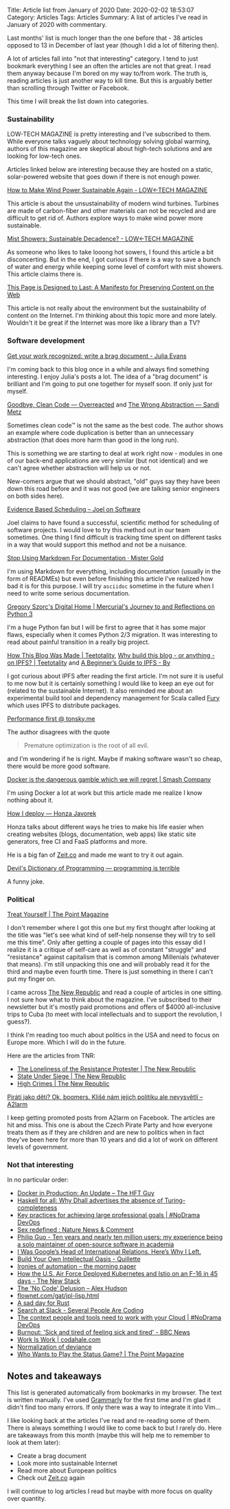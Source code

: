 Title: Article list from January of 2020
Date: 2020-02-02 18:53:07
Category: Articles
Tags: Articles
Summary: A list of articles I've read in January of 2020 with commentary.


Last months' list is much longer than the one before that - 38 articles opposed
to 13 in December of last year (though I did a lot of filtering then).

A lot of articles fall into "not that interesting" category. I tend to just
bookmark everything I see an often the articles are not that great. I read them
anyway because I'm bored on my way to/from work. The truth is, reading articles
is just another way to kill time. But this is arguably better than scrolling
through Twitter or Facebook.

This time I will break the list down into categories.


### Sustainability
LOW-TECH MAGAZINE is pretty interesting and I've subscribed to them.
While everyone talks vaguely about technology solving global warming,
authors of this magazine are skeptical about high-tech solutions and are looking
for low-tech ones.

Articles linked below are interesting because they are hosted on a
static, solar-powered website that goes down if there is not enough power.

[How to Make Wind Power Sustainable Again - LOW←TECH MAGAZINE](https://solar.lowtechmagazine.com/2019/06/wooden-wind-turbines.html)

This article is about the unsustainability of modern wind turbines. Turbines are
made of carbon-fiber and other materials can not be recycled and are
difficult to get rid of. Authors explore ways to make wind power more
sustainable.

[Mist Showers: Sustainable Decadence? - LOW←TECH MAGAZINE](https://solar.lowtechmagazine.com/2019/10/mist-showers-sustainable-decadence.html)

As someone who likes to take looong hot sowers, I found this article a bit
disconcerting. But in the end, I got curious if there is a way to save a bunch of
water and energy while keeping some level of comfort with mist showers. This
article claims there is.

[This Page is Designed to Last: A Manifesto for Preserving Content on the Web](https://jeffhuang.com/designed_to_last/)

This article is not really about the environment but the sustainability of
content on the Internet. I'm thinking about this topic more and more lately.
Wouldn't it be great if the Internet was more like a library than a TV?


### Software development
[Get your work recognized: write a brag document - Julia Evans](https://jvns.ca/blog/brag-documents/)

I'm coming back to this blog once in a while and always find something
interesting. I enjoy Julia's posts a lot. The idea of a "brag document" is
brilliant and I'm going to put one together for myself soon. If only just for
myself.


[Goodbye, Clean Code — Overreacted](https://overreacted.io/goodbye-clean-code/)
and [The Wrong Abstraction — Sandi Metz](https://www.sandimetz.com/blog/2016/1/20/the-wrong-abstraction)

Sometimes clean code™ is not the same as the best code. The author shows an
example where code duplication is better than an unnecessary abstraction
(that does more harm than good in the long run).

This is something we are starting to deal at work right now - modules in one
of our back-end applications are very similar (but not identical)
and we can't agree whether abstraction will help us or not.

New-comers argue that we should abstract, "old" guys say they have been down
this road before and it was not good (we are talking senior engineers on
both sides here).


[Evidence Based Scheduling – Joel on Software](https://www.joelonsoftware.com/2007/10/26/evidence-based-scheduling/)

Joel claims to have found a successful, scientific method for scheduling of
software projects. I would love to try this method out in our team sometimes.
One thing I find difficult is tracking time spent on different tasks in a way
that would support this method and not be a nuisance.


[Stop Using Markdown For Documentation · Mister Gold](https://mister-gold.pro/posts/en/asciidoc-vs-markdown/)

I'm using Markdown for everything, including documentation (usually in
the form of READMEs) but even before finishing this article I've realized how
bad it is for this purpose. I will try `asciidoc` sometime in the
future when I need to write some serious documentation.


[Gregory Szorc's Digital Home | Mercurial's Journey to and Reflections on Python 3](https://gregoryszorc.com/blog/2020/01/13/mercurial%27s-journey-to-and-reflections-on-python-3/)

I'm a huge Python fan but I will be first to agree that it has some major flaws,
especially when it comes Python 2/3 migration. It was interesting to read about
painful transition in a really big project.



[How This Blog Was Made |
Teetotality](https://teetotality.blog/posts/how-this-blog-was-made/), [Why build
this blog - or anything - on IPFS? |
Teetotality](http://teetotality.blog/posts/why-ipfs/) and [A Beginner’s Guide to IPFS - By](https://hackernoon.com/a-beginners-guide-to-ipfs-20673fedd3f)

I got curious about IPFS after reading the first article. I'm not sure it is
useful to me now but it is certainly something I would like to keep an eye out
for (related to the sustainable Internet). It also reminded me about
an experimental build tool and dependency management for Scala called
[Fury](https://fury.build/) which uses IPFS to distribute packages.


[Performance first @ tonsky.me](https://tonsky.me/blog/performance-first/)

The author disagrees with the quote

> Premature optimization is the root of all evil.

and I'm wondering if he is right. Maybe if making software wasn't so cheap,
there would be more good software.


[Docker is the dangerous gamble which we will regret | Smash Company](https://archive.is/zkmaE)

I'm using Docker a lot at work but this article made me realize I know nothing
about it.


[How I deploy — Honza Javorek](https://honzajavorek.cz/blog/how-i-deploy?fbclid=IwAR3QI-qGGHu6VPcJwLhWUhwAh-9CsJ9OnwdJeqxjaEAKufMfjEqRLa5PD0U)

Honza talks about different ways he tries to make his life easier when creating
websites (blogs, documentation, web apps) like static site generators, free CI
and FaaS platforms and more.

He is a big fan of [Zeit.co](https://zeit.co/home) and made me want to try it
out again.


[Devil's Dictionary of Programming — programming is terrible](https://programmingisterrible.com/post/65781074112/devils-dictionary-of-programming)

A funny joke.


### Political
[Treat Yourself | The Point Magazine](https://thepointmag.com/examined-life/treat-yourself/)

I don't remember where I got this one but my first thought after looking at the
title was "let's see what kind of self-help nonsense they will try to sell me
this time". Only after getting a couple of pages into this essay did I realize
it is a critique of self-care as well as of constant "struggle" and
"resistance" against capitalism that is common among Millenials (whatever
that means). I'm still unpacking this one and will probably read it for the
third and maybe even fourth time. There is just something in there I can't put
my finger on.

I came across [The New Republic](https://newrepublic.com/) and read a couple of
articles in one sitting. I not sure how what to think about the magazine. I've
subscribed to their newsletter but it's mostly paid promotions and offers of
$4000 all-inclusive trips to Cuba (to meet with local intellectuals and to
support the revolution, I guess?).

I think I'm reading too much about politics in the USA and need to focus on
Europe more. Which I will do in the future.

Here are the articles from TNR:

* [The Loneliness of the Resistance Protester | The New Republic](https://newrepublic.com/article/155999/loneliness-resistance-protester?utm_source=newsletter&utm_medium=email&utm_campaign=audm)
* [State Under Siege | The New Republic](https://newrepublic.com/article/155273/state-siege?utm_source=newsletter&utm_medium=email&utm_campaign=audm)
* [High Crimes | The New Republic](https://newrepublic.com/article/155643/trump-articles-of-impeachment-high-crimes?utm_source=newsletter&utm_medium=email&utm_campaign=audm)

[Piráti jako děti? Ok, boomers. Klišé nám jejich politiku ale nevysvětlí – A2larm](https://a2larm.cz/2020/01/pirati-jako-deti-ok-boomers-klise-nam-jejich-politiku-ale-nevysvetli/)

I keep getting promoted posts from A2larm on Facebook. The articles are hit and
miss. This one is about the Czech Pirate Party and how everyone treats them as
if they are children and are new to politics when in fact they've been here for more
than 10 years and did a lot of work on different levels of government.


### Not that interesting
In no particular order:

* [Docker in Production: An Update – The HFT Guy](https://archive.is/1Zdow)
* [Haskell for all: Why Dhall advertises the absence of Turing-completeness](http://www.haskellforall.com/2020/01/why-dhall-advertises-absence-of-turing.html?m=1)
* [Key practices for achieving large professional goals | #NoDrama DevOps](https://nodramadevops.com/2019/12/key-practices-for-achieving-large-professional-goals/)
* [Sex redefined : Nature News & Comment](https://www.nature.com/news/sex-redefined-1.16943)
* [Philip Guo - Ten years and nearly ten million users: my experience being a solo maintainer of open-source software in academia](http://www.pgbovine.net/python-tutor-ten-years.htm)
* [I Was Google’s Head of International Relations. Here’s Why I Left.](https://medium.com/@rossformaine/i-was-googles-head-of-international-relations-here-s-why-i-left-49313d23065)
* [Build Your Own Intellectual Oasis - Quillette](https://quillette.com/2020/01/04/build-your-own-intellectual-oasis/)
* [Ironies of automation – the morning paper](https://blog.acolyer.org/2020/01/08/ironies-of-automation/)
* [How the U.S. Air Force Deployed Kubernetes and Istio on an F-16 in 45 days - The New Stack](https://thenewstack.io/how-the-u-s-air-force-deployed-kubernetes-and-istio-on-an-f-16-in-45-days/)
* [The 'No Code' Delusion – Alex Hudson](https://www.alexhudson.com/2020/01/13/the-no-code-delusion/)
* [flownet.com/gat/jpl-lisp.html](http://flownet.com/gat/jpl-lisp.html)
* [A sad day for Rust](https://words.steveklabnik.com/a-sad-day-for-rust)
* [Search at Slack - Several People Are Coding](https://slack.engineering/search-at-slack-431f8c80619e#.qo83512sm)
* [The context people and tools need to work with your Cloud | #NoDrama DevOps](https://nodramadevops.com/2020/01/the-context-people-and-tools-need-to-work-with-your-cloud/)
* [Burnout: 'Sick and tired of feeling sick and tired' - BBC News](https://www.bbc.com/news/technology-50604035)
* [Work Is Work | codahale.com](https://codahale.com//work-is-work/)
* [Normalization of deviance](https://danluu.com/wat/)
* [Who Wants to Play the Status Game? | The Point Magazine](https://thepointmag.com/examined-life/who-wants-to-play-the-status-game-agnes-callard/)


## Notes and takeaways

This list is generated automatically from bookmarks in my browser. The text is
written manually. I've used [Grammarly](grammarly.com) for the first time and
I'm glad it didn't find too many errors. If only there was a way to integrate it
into Vim...

I like looking back at the articles I've read and re-reading some of them. There
is always something I would like to come back to but I rarely do. Here are
takeaways from this month (maybe this will help me to remember to look at them
later):

* Create a brag document
* Look more into sustainable Internet
* Read more about European politics
* Check out [Zeit.co](https://zeit.co/home) again

I will continue to log articles I read but maybe with more focus on quality over
quantity.
